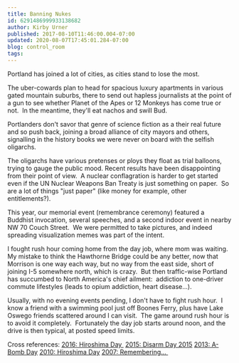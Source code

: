 ```yaml
---
title: Banning Nukes
id: 6291486999933138682
author: Kirby Urner
published: 2017-08-10T11:46:00.004-07:00
updated: 2020-08-07T17:45:01.284-07:00
blog: control_room
tags: 
---
```


[](https://www.flickr.com/photos/kirbyurner/albums/72157684980151720)

Portland has joined a lot of cities, as cities stand to lose the most.

The uber-cowards plan to head for spacious luxury apartments in various gated mountain suburbs, there to send out hapless journalists at the point of a gun to see whether Planet of the Apes or 12 Monkeys has come true or not.  In the meantime, they'll eat nachos and swill Bud.

Portlanders don't savor that genre of science fiction as a their real future and so push back, joining a broad alliance of city mayors and others, signalling in the history books we were never on board with the selfish oligarchs.

The oligarchs have various pretenses or ploys they float as trial balloons, trying to gauge the public mood. Recent results have been disappointing from their point of view.  A nuclear conflagration is harder to get started even if the UN Nuclear Weapons Ban Treaty is just something on paper.  So are a lot of things "just paper" (like money for example, other entitlements?).

This year, our memorial event (remembrance ceremony) featured a Buddhist invocation, several speeches, and a second indoor event in nearby NW 70 Couch Street.  We were permitted to take pictures, and indeed spreading visualization memes was part of the intent.

I fought rush hour coming home from the day job, where mom was waiting.  My mistake to think the Hawthorne Bridge could be any better, now that Morrison is one way each way, but no way from the east side, short of joining I-5 somewhere north, which is crazy.  But then traffic-wise Portland has succumbed to North America's chief ailment:  addiction to one-driver commute lifestyles (leads to opium addiction, heart disease...).

Usually, with no evening events pending, I don't have to fight rush hour.  I know a friend with a swimming pool just off Boones Ferry, plus have Lake Oswego friends scattered around I can visit.  The game around rush hour is to avoid it completely.  Fortunately the day job starts around noon, and the drive is then typical, at posted speed limits.

Cross references:
[2016: Hiroshima Day ](http://mybizmo.blogspot.com/2016/08/hiroshima-day-august-6.html)
[2015: Disarm Day 2015](http://worldgame.blogspot.com/2015/08/disarm-day-2015.html) 
[2013: A-Bomb Day](http://worldgame.blogspot.com/2007/08/remembering.html) 
[2010: Hiroshima Day](http://worldgame.blogspot.com/2010/08/hiroshima-day-2010.html)
[2007: Remembering... ](http://worldgame.blogspot.com/2007/08/remembering.html)
